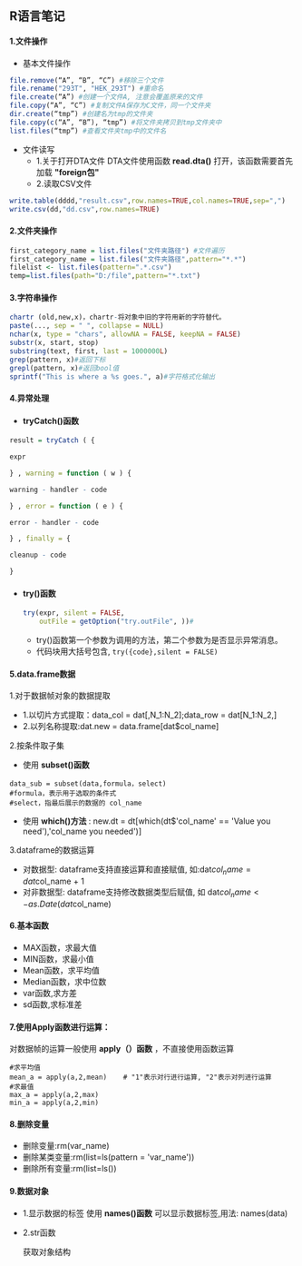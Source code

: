 ## R语言笔记

#### 1.文件操作

- 基本文件操作

```R
file.remove(“A”, “B”, “C”) #移除三个文件
file.rename("293T", "HEK_293T") #重命名
file.create(“A”) #创建一个文件A, 注意会覆盖原来的文件 
file.copy(“A”, “C”) #复制文件A保存为C文件，同一个文件夹
dir.create(“tmp”) #创建名为tmp的文件夹 
file.copy(c(“A”, “B”), “tmp”) #将文件夹拷贝到tmp文件夹中 
list.files(“tmp”) #查看文件夹tmp中的文件名 
```

- 文件读写
  - 1.关于打开DTA文件
    DTA文件使用函数 **read.dta()** 打开，该函数需要首先加载 **"foreign包"**
  - 2.读取CSV文件

```R
write.table(dddd,"result.csv",row.names=TRUE,col.names=TRUE,sep=",")
write.csv(dd,"dd.csv",row.names=TRUE)
```

#### 2.文件夹操作

```R
first_category_name = list.files("文件夹路径") #文件遍历
first_category_name = list.files("文件夹路径",pattern="*.*")
filelist <- list.files(pattern=".*.csv")
temp=list.files(path="D:/file",pattern="*.txt")
```

#### 3.字符串操作

```R
chartr (old,new,x)，chartr-将对象中旧的字符用新的字符替代。
paste(..., sep = " ", collapse = NULL)
nchar(x, type = "chars", allowNA = FALSE, keepNA = FALSE)
substr(x, start, stop)
substring(text, first, last = 1000000L)
grep(pattern, x)#返回下标
grepl(pattern, x)#返回bool值
sprintf("This is where a %s goes.", a)#字符格式化输出
```

#### 4.异常处理

- #### tryCatch()函数

```R
result = tryCatch ( {

expr

} , warning = function ( w ) {

warning - handler - code

} , error = function ( e ) {

error - handler - code

} , finally = {

cleanup - code

}
```

- #### try()函数

  ```R
  try(expr, silent = FALSE,
      outFile = getOption("try.outFile", ))#
  ```

  - try()函数第一个参数为调用的方法，第二个参数为是否显示异常消息。
  - 代码块用大括号包含, `try({code},silent = FALSE)` 

#### 5.data.frame数据

1.对于数据帧对象的数据提取

- 1.以切片方式提取：data_col = dat[,N_1:N_2];data_row = dat[N_1:N_2,]
- 2.以列名称提取:dat.new = data.frame[dat$col_name]

2.按条件取子集

- 使用 **subset()函数**

```
data_sub = subset(data,formula，select)
#formula，表示用于选取的条件式
#select，指最后展示的数据的 col_name
```

- 使用 **which()方法** :  new.dt = dt[which(dt$'col_name' == 'Value you need'),'col_name you needed')]

3.dataframe的数据运算

- 对数据型: dataframe支持直接运算和直接赋值, 如:dat$col_name = dat$col_name + 1
- 对非数据型: dataframe支持修改数据类型后赋值, 如 dat$col_name <- as.Date(dat$col_name)

#### 6.基本函数

- MAX函数，求最大值
- MIN函数，求最小值
- Mean函数，求平均值
- Median函数，求中位数
- var函数,求方差
- sd函数,求标准差

#### 7.使用Apply函数进行运算：

对数据帧的运算一般使用 **apply（）函数** ，不直接使用函数运算

```
#求平均值
mean_a = apply(a,2,mean)    # "1"表示对行进行运算, "2"表示对列进行运算
#求最值
max_a = apply(a,2,max)
min_a = apply(a,2,min)
```

#### 8.删除变量

- 删除变量:rm(var_name)
- 删除某类变量:rm(list=ls(pattern = 'var_name'))
- 删除所有变量:rm(list=ls())

#### 9.数据对象

- 1.显示数据的标签
  使用 **names()函数** 可以显示数据标签,用法: names(data)

- 2.str函数

  获取对象结构